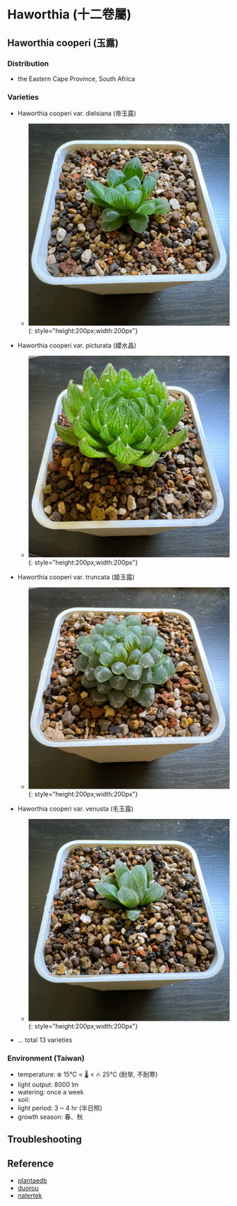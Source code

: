 # Haworthia (十二卷屬)
##	Haworthia cooperi (玉露)
### Distribution
* the Eastern Cape Province, South Africa

### Varieties
* Haworthia cooperi var. dielsiana (帝玉露)
    - ![帝玉露](../images/Haworthia/cooperi/dielsiana.png){: style="height:200px;width:200px"}

* Haworthia cooperi var. picturata (纓水晶)
    - ![纓水晶](../images/Haworthia/cooperi/picturata.png){: style="height:200px;width:200px"}
* Haworthia cooperi var. truncata (姬玉露)
    - ![姬玉露](../images/Haworthia/cooperi/truncata.png){: style="height:200px;width:200px"}
* Haworthia cooperi var. venusta (毛玉露)
    - ![毛玉露](../images/Haworthia/cooperi/venusta.png){: style="height:200px;width:200px"}
* ... total 13 varieties

### Environment (Taiwan)
* temperature: ❄️ 15°C < 🌡️ < 🔥 25°C (耐旱, 不耐寒)
* light output: 8000 lm
* watering: once a week
* soil: 
* light period: 3 ~ 4 hr (半日照)
* growth season: 春、秋

## Troubleshooting

## Reference
* [plantaedb](https://plantaedb.com/taxa/phylum/angiosperms/order/asparagales/family/asphodelaceae/genus/haworthia)
* [duorou](https://duorou.tw/%E7%8E%89%E9%9C%B2%E7%9A%84%E4%BB%8B%E7%B4%B9%E8%88%87%E7%B9%81%E6%AE%96%E9%A4%8A%E8%AD%B7)
* [natertek](https://www.natertek.com/blogs/succulent-care-knowledge/%E5%A4%9A%E8%82%89%E6%A4%8D%E7%89%A9-%E7%8E%89%E9%9C%B2%E6%80%8E%E9%BA%BC%E9%A4%8A-%E5%A4%9A%E8%82%89%E6%A4%8D%E7%89%A9%E4%BB%8B%E7%B4%B9-%E7%8B%82%E8%B2%B7%E5%9C%92%E8%97%9D-%E5%A4%9A%E8%82%89%E6%A4%8D%E7%89%A9%E5%B0%88%E8%B3%A3)
